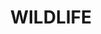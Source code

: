 ---
id: 1
title: WILDLIFE
description: Raritní svítící kamenná deska WILDLIFE, je díky své živé kresbě kamene, vhodná k osvětlení každého interiéru. Její, přírodou vytvořený divoký vzor, Vám nikdy nezevšední.
descriptionEn: Thanks to its lively veining, the rare luminous stone panel WILDLIFE is suitable for lighting up of every interior. Its natural wild pattern will never  become ordinary to you.
price: 68900
reservation: false
imgDark: Rockfoil_WILDLIFE_dark.webp
imgFrame: Rockfoil_WILDLIFE_dark_frame.webp
imgLight: Rockfoil_WILDLIFE_light_frame.webp
modelHorizontal3d: Rockfoil_WILDLIFE_3D.glb
modelVertical3d: Rockfoil_WILDLIFE_3D_vertical.glb
daeFile: Rock_sheet_WILDLIFE.zip

tags:
    dimension: 2450 x 1220 x 25 mm
    weight: 40 kg
    maxConsumption: 63W
    standbyConsumption: 0,2W
    brightness: 180 cd/m2
    backlightTempereture: 4000 K
    powerVoltage: 230V
    frameColor: RAL 280M mat

    hangingBrackets: true
    dimmableStoneIllumination: true
    dimmableIllumination: true
    phoneControl: true
    LEDSource: true
    RFIDController: true
    RFRemoteControl: true
    nanoImpregnation: true
    divisibleInto2: false
    divisibleInto3: false
---